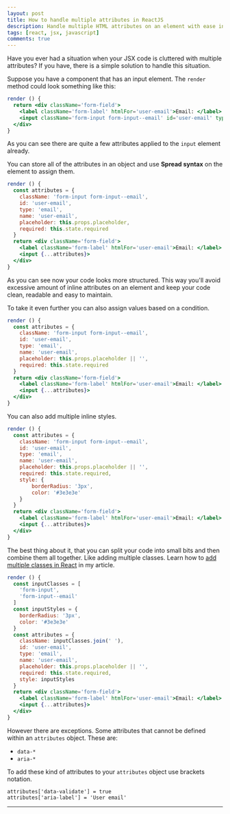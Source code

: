 ```yaml
---
layout: post
title: How to handle multiple attributes in ReactJS
description: Handle multiple HTML attributes on an element with ease in ReactJS
tags: [react, jsx, javascript]
comments: true
---
```


Have you ever had a situation when your JSX code is cluttered with multiple attributes?
If you have, there is a simple solution to handle this situation.

Suppose you have a component that has an input element. The `render` method could look something like this:

```jsx
render () {
  return <div className='form-field'>
    <label className='form-label' htmlFor='user-email'>Email: </label>
    <input className='form-input form-input--email' id='user-email' type='email' name='user-email' placeholder={this.props.placeholder} required>
  </div>	
}
```

As you can see there are quite a few attributes applied to the `input` element already.

You can store all of the attributes in an object and use **Spread syntax** on the element to assign them.

```jsx
render () {
  const attributes = {
    className: 'form-input form-input--email',
    id: 'user-email',
    type: 'email',
    name: 'user-email',
    placeholder: this.props.placeholder,
    required: this.state.required
  }
  return <div className='form-field'>
    <label className='form-label' htmlFor='user-email'>Email: </label>
    <input {...attributes}>
  </div>	
}
```
As you can see now your code looks more structured. This way you'll avoid excessive amount of inline attributes on an element and keep your code clean, readable and easy to maintain.

To take it even further you can also assign values based on a condition.
```jsx
render () {
  const attributes = {
    className: 'form-input form-input--email',
    id: 'user-email',
    type: 'email',
    name: 'user-email',
    placeholder: this.props.placeholder || '',
    required: this.state.required
  }
  return <div className='form-field'>
    <label className='form-label' htmlFor='user-email'>Email: </label>
    <input {...attributes}>
  </div>	
}
```

You can also add multiple inline styles.
```jsx
render () {
  const attributes = {
    className: 'form-input form-input--email',
    id: 'user-email',
    type: 'email',
    name: 'user-email',
    placeholder: this.props.placeholder || '',
    required: this.state.required,
    style: {
    	borderRadius: '3px',
    	color: '#3e3e3e'
    }
  }
  return <div className='form-field'>
    <label className='form-label' htmlFor='user-email'>Email: </label>
    <input {...attributes}>
  </div>	
}
```

The best thing about it, that you can split your code into small bits and then combine them all together. Like adding multiple classes. Learn how to [add multiple classes in React](http://nikitahl.com/how-to-assign-multiple-classes-in-react) in my article.
```jsx
render () {
  const inputClasses = [
    'form-input',
    'form-input--email'
  ]
  const inputStyles = {
    borderRadius: '3px',
    color: '#3e3e3e'
  }
  const attributes = {
    className: inputClasses.join(' '),
    id: 'user-email',
    type: 'email',
    name: 'user-email',
    placeholder: this.props.placeholder || '',
    required: this.state.required,
    style: inputStyles
  }
  return <div className='form-field'>
    <label className='form-label' htmlFor='user-email'>Email: </label>
    <input {...attributes}>
  </div>	
}
```

However there are exceptions. Some attributes that cannot be defined within an `attributes` object. These are:
* `data-*`
* `aria-*`

To add these kind of attributes to your `attributes` object use brackets notation.

```
attributes['data-validate'] = true
attributes['aria-label'] = 'User email'
```

---










